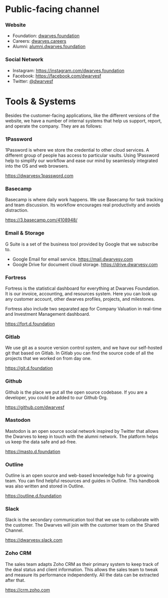 # Public-facing channel
### Website
- Foundation: [dwarves.foundation](https://dwarves.foundation)
- Careers: [dwarves.careers](https://dwarves.careers)
- Alumni: [alumni.dwarves.foundation](https://alumni.dwarves.foundation)

### Social Network
- Instagram: https://instagram.com/dwarves.foundation
- Facebook: https://facebook.com/dwarvesf
- Twitter: [@dwarvesf](https://twitter.com/dwarvesf)

# Tools & Systems
Besides the customer-facing applications, like the different versions of the website, we have a number of internal systems that help us support, report, and operate the company. They are as follows:

### 1Password
1Password is where we store the credential to other cloud services.  A different group of people has access to particular vaults. Using 1Password help to simplify our workflow and ease our mind by seamlessly integrated into the OS and web browsers.

https://dwarvesv.1password.com

### Basecamp
Basecamp is where daily work happens. We use Basecamp for task tracking and team discussion. Its workflow encourages real productivity and avoids distraction.

https://3.basecamp.com/4108948/

### Email & Storage
G Suite is a set of the business tool provided by Google that we subscribe to.
- Google Email for email service. https://mail.dwarvesv.com
- Google Drive for document cloud storage. https://drive.dwarvesv.com

### Fortress
Fortress is the statistical dashboard for everything at Dwarves Foundation. It is our invoice, accounting, and resources system. Here you can look up any customer account, other dwarves profiles, projects, and milestones.

Fortress also include two separated app for Company Valuation in real-time and Investment Management dashboard.

https://fort.d.foundation

### Gitlab
We use git as a source version control system, and we have our self-hosted git that based on Gitlab. In Gitlab you can find the source code of all the projects that we worked on from day one.

https://git.d.foundation

### Github
Github is the place we put all the open source codebase. If you are a developer, you could be added to our Github Org. 

https://github.com/dwarvesf

### Mastodon
Mastodon is an open source social network inspired by Twitter that allows the Dwarves to keep in touch with the alumni network. The platform helps us keep the data safe and ad-free.

https://masto.d.foundation

### Outline
Outline is an open source and web-based knowledge hub for a growing team. You can find helpful resources and guides in Outline. This handbook was also written and stored in Outline.

https://outline.d.foundation

### Slack
Slack is the secondary communication tool that we use to collaborate with the customer. The Dwarves will join with the customer team on the Shared Channel.

https://dwarvesv.slack.com

### Zoho CRM
The sales team adapts Zoho CRM as their primary system to keep track of the deal status and client information. This allows the sales team to tweak and measure its performance independently. All the data can be extracted after that.

https://crm.zoho.com